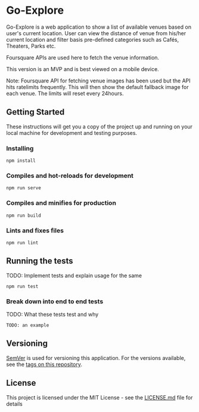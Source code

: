 # Go-Explore

Go-Explore is a web application to show a list of available venues based on user's current location. User can view the distance of venue from his/her current location and filter basis pre-defined categories such as Cafés, Theaters, Parks etc.

Foursquare APIs are used here to fetch the venue information.

This version is an MVP and is best viewed on a mobile device.

Note: Foursquare API for fetching venue images has been used but the API hits ratelimits frequently. This will then show the default fallback image for each venue. The limits will reset every 24hours.

## Getting Started

These instructions will get you a copy of the project up and running on your local machine for development and testing purposes.

### Installing

```
npm install
```

### Compiles and hot-reloads for development
```
npm run serve
```

### Compiles and minifies for production
```
npm run build
```


### Lints and fixes files
```
npm run lint
```

## Running the tests

TODO: Implement tests and explain usage for the same

```
npm run test
```


### Break down into end to end tests

TODO: What these tests test and why

```
TODO: an example
```

## Versioning

[SemVer](http://semver.org/) is used for versioning this application. For the versions available, see the [tags on this repository](https://github.com/varunsob/go-explore/tags).

## License

This project is licensed under the MIT License - see the [LICENSE.md](LICENSE.md) file for details
